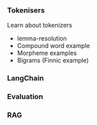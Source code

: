 ### Tokenisers

Learn about tokenizers
-  lemma-resolution
- Compound word example
- Morpheme examples
- Bigrams (Finnic example)

### LangChain

### Evaluation
### RAG